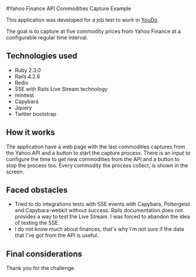 #Yahoo Finance API Commodities Capture Example

This application was developed for a job test to work in [YouDo](http://youdo.co.nz).

The goal is to capture at five commodity prices from Yahoo Finance at a configurable regular time interval.

## Technologies used

- Ruby 2.3.0
- Rails 4.2.6
- Redis
- SSE with Rails Live Stream technology
- minitest
- Capybara
- Jquery
- Twitter bootstrap

## How it works

The application have a web page with the last commodities captures from the Yahoo API and a button to start the capture process.
There is an input to configure the time to get new commodities from the API and a button to stop the process too.
Every commodity the process collect, is shown in the screen.

## Faced obstacles

- Tried to do integrations tests with SSE events with Capybara, Poltergeist and Capybara-webkit without success. Rails documentation does not provides a way to test the Live Stream. I was forced to abandon the idea of testing the SSE.
- I do not know much about finances, that's why I'm not sure if the data that I've got from the API is useful.

## Final considerations

Thank you for the challenge.